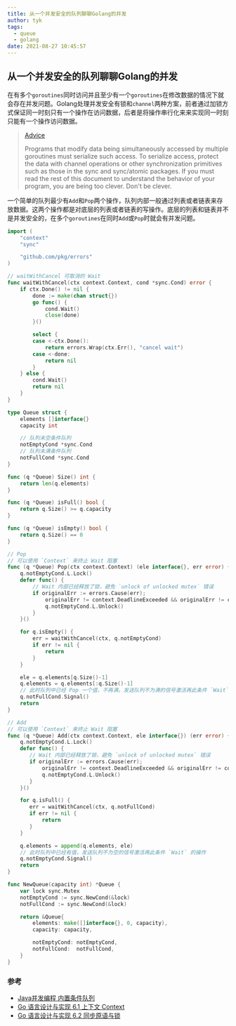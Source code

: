 ```yaml
---
title: 从一个并发安全的队列聊聊Golang的并发
author: tyk
tags:
  - queue
  - golang
date: 2021-08-27 10:45:57
---
```




## 从一个并发安全的队列聊聊Golang的并发

在有多个`goroutines`同时访问并且至少有一个`goroutines`在修改数据的情况下就会存在并发问题。Golang处理并发安全有锁和`channel`两种方案，前者通过加锁方式保证同一时刻只有一个操作在访问数据，后者是将操作串行化来来实现同一时刻只能有一个操作访问数据。

> [Advice](https://golang.org/ref/mem#tmp_1)
> 
> Programs that modify data being simultaneously accessed by multiple goroutines must serialize such access.
> To serialize access, protect the data with channel operations or other synchronization primitives such as those in the sync and sync/atomic packages.
> If you must read the rest of this document to understand the behavior of your program, you are being too clever.
> Don't be clever.

一个简单的队列最少有`Add`和`Pop`两个操作，队列内部一般通过列表或者链表来存放数据。这两个操作都是对底层的列表或者链表的写操作。底层的列表和链表并不是并发安全的，在多个`goroutines`在同时`Add`或`Pop`时就会有并发问题。

```go
import (
    "context"
    "sync"

    "github.com/pkg/errors"
)

// waitWithCancel 可取消的 Wait
func waitWithCancel(ctx context.Context, cond *sync.Cond) error {
    if ctx.Done() != nil {
        done := make(chan struct{})
        go func() {
            cond.Wait()
            close(done)
        }()

        select {
        case <-ctx.Done():
            return errors.Wrap(ctx.Err(), "cancel wait")
        case <-done:
            return nil
        }
    } else {
        cond.Wait()
        return nil
    }
}

type Queue struct {
    elements []interface{}
    capacity int

    // 队列未空条件队列
    notEmptyCond *sync.Cond
    // 队列未满条件队列
    notFullCond *sync.Cond
}

func (q *Queue) Size() int {
    return len(q.elements)
}

func (q *Queue) isFull() bool {
    return q.Size() >= q.capacity
}

func (q *Queue) isEmpty() bool {
    return q.Size() == 0
}

// Pop
// 可以使用 `Context` 来终止 Wait 阻塞
func (q *Queue) Pop(ctx context.Context) (ele interface{}, err error) {
    q.notEmptyCond.L.Lock()
    defer func() {
        // Wait 内部已经释放了锁，避免 `unlock of unlocked mutex` 错误
        if originalErr := errors.Cause(err);
            originalErr != context.DeadlineExceeded && originalErr != context.Canceled {
            q.notEmptyCond.L.Unlock()
        }
    }()

    for q.isEmpty() {
        err = waitWithCancel(ctx, q.notEmptyCond)
        if err != nil {
            return
        }
    }

    ele = q.elements[q.Size()-1]
    q.elements = q.elements[:q.Size()-1]
    // 此时队列中已经 Pop 一个值，不再满。发送队列不为满的信号激活再此条件 `Wait` 的操作
    q.notFullCond.Signal()
    return
}

// Add
// 可以使用 `Context` 来终止 Wait 阻塞
func (q *Queue) Add(ctx context.Context, ele interface{}) (err error) {
    q.notEmptyCond.L.Lock()
    defer func() {
       // Wait 内部已经释放了锁，避免 `unlock of unlocked mutex` 错误
       if originalErr := errors.Cause(err);
           originalErr != context.DeadlineExceeded && originalErr != context.Canceled {
           q.notEmptyCond.L.Unlock()
       }
    }()

    for q.isFull() {
       err = waitWithCancel(ctx, q.notFullCond)
       if err != nil {
           return
       }
    }

    q.elements = append(q.elements, ele)
    // 此时队列中已经有值，发送队列不为空的信号激活再此条件 `Wait` 的操作
    q.notEmptyCond.Signal()
    return
}

func NewQueue(capacity int) *Queue {
    var lock sync.Mutex
    notEmptyCond := sync.NewCond(&lock)
    notFullCond := sync.NewCond(&lock)

    return &Queue{
        elements: make([]interface{}, 0, capacity),
        capacity: capacity,

        notEmptyCond: notEmptyCond,
        notFullCond:  notFullCond,
    }
}
```

### 参考

- [Java并发编程 内置条件队列](https://kekek.cc/post/java.util.concurrent.html#%E5%86%85%E7%BD%AE%E6%9D%A1%E4%BB%B6%E9%98%9F%E5%88%97)
- [Go 语言设计与实现 6.1 上下文 Context](https://draveness.me/golang/docs/part3-runtime/ch06-concurrency/golang-context/)
- [Go 语言设计与实现 6.2 同步原语与锁](https://draveness.me/golang/docs/part3-runtime/ch06-concurrency/golang-sync-primitives/)